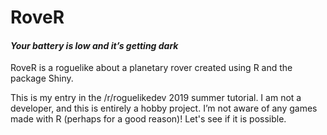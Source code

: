 # RoveR

#### <i> Your battery is low and it’s getting dark </i>

RoveR is a roguelike about a planetary rover created using R and the package Shiny. 

This is my entry in the /r/roguelikedev 2019 summer tutorial. I am not a developer, and this is entirely a hobby project. I’m not aware of any games made with R (perhaps for a good reason)! Let's see if it is possible. 
